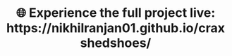 <h1 align="center">🌐 Experience the full project live: https://nikhilranjan01.github.io/craxshedshoes/</h1>
